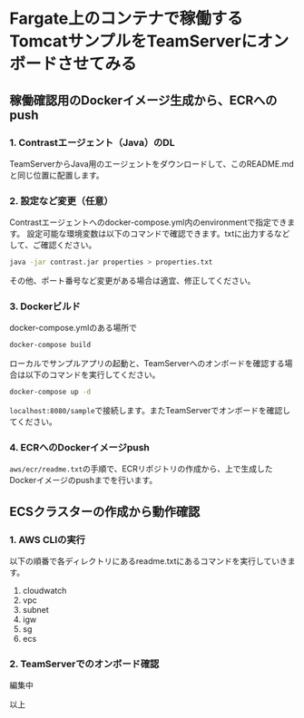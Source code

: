 # Fargate上のコンテナで稼働するTomcatサンプルをTeamServerにオンボードさせてみる

## 稼働確認用のDockerイメージ生成から、ECRへのpush

### 1. Contrastエージェント（Java）のDL
TeamServerからJava用のエージェントをダウンロードして、このREADME.mdと同じ位置に配置します。

### 2. 設定など変更（任意）
Contrastエージェントへのdocker-compose.yml内のenvironmentで指定できます。
設定可能な環境変数は以下のコマンドで確認できます。txtに出力するなどして、ご確認ください。
```bash
java -jar contrast.jar properties > properties.txt
```
その他、ポート番号など変更がある場合は適宜、修正してください。

### 3. Dockerビルド
docker-compose.ymlのある場所で  
```bash
docker-compose build
```  
ローカルでサンプルアプリの起動と、TeamServerへのオンボードを確認する場合は以下のコマンドを実行してください。
```bash
docker-compose up -d
```
`localhost:8080/sample`で接続します。またTeamServerでオンボードを確認してください。
### 4. ECRへのDockerイメージpush
```aws/ecr/readme.txt```の手順で、ECRリポジトリの作成から、上で生成したDockerイメージのpushまでを行います。

## ECSクラスターの作成から動作確認

### 1. AWS CLIの実行

以下の順番で各ディレクトリにあるreadme.txtにあるコマンドを実行していきます。

1. cloudwatch
2. vpc
3. subnet
4. igw
5. sg
6. ecs

### 2. TeamServerでのオンボード確認
編集中

以上

